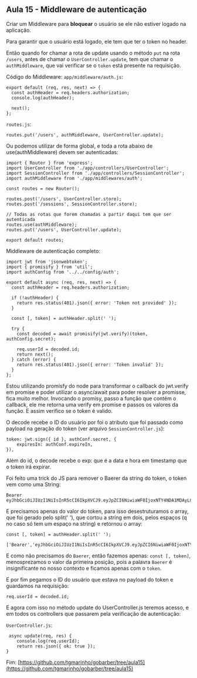 ## Aula 15 - Middleware de autenticação

Criar um Middleware para **bloquear** o usuário se ele não estiver logado na aplicação.

Para garantir que o usuário está logado, ele tem que ter o token no header.

Então quando for chamar a rota de update usando o método `put` na rota `/users`, antes de chamar o `UserController.update`, tem que chamar o `authMiddleware`, que vai verificar se o `token` está presente na requisição.

Código do Middleware:
`app/middleware/auth.js`:

```
export default (req, res, next) => {
  const authHeader = req.headers.authorization;
  console.log(authHeader);

  next();
};
```

`routes.js`:

```
routes.put('/users', authMiddleware, UserController.update);
```

Ou podemos utilizar de forma global, e toda a rota abaixo de use(authMiddleware) devem ser autenticadas:

```
import { Router } from 'express';
import UserController from './app/controllers/UserController';
import SessionController from './app/controllers/SessionController';
import authMiddleware from './app/middlewares/auth';

const routes = new Router();

routes.post('/users', UserController.store);
routes.post('/sessions', SessionController.store);

// Todas as rotas que forem chamadas a partir daqui tem que ser autenticada
routes.use(authMiddleware);
routes.put('/users', UserController.update);

export default routes;
```

Middleware de autenticação completo:

```
import jwt from 'jsonwebtoken';
import { promisify } from 'util';
import authConfig from '../../config/auth';

export default async (req, res, next) => {
  const authHeader = req.headers.authorization;

  if (!authHeader) {
    return res.status(401).json({ error: 'Token not provided' });
  }

  const [, token] = authHeader.split(' ');

  try {
    const decoded = await promisify(jwt.verify)(token, authConfig.secret);

    req.userId = decoded.id;
    return next();
  } catch (error) {
    return res.status(401).json({ error: 'Token invalid' });
  }
};
```

Estou utilizando promisfy do node para transformar o callback do jwt.verify em promise e poder utilizar o async/await para poder resolver a promisse, fica muito melhor. Invocando o promisy, passo a função que contém o callback, ele me retorna uma verify em promise e passos os valores da função. E assim verifico se o token é valido.

O decode recebe o ID do usuário por foi o atributo que foi passado como payload na geração do token (ver arquivo `SessionController.js`):

```
token: jwt.sign({ id }, authConf.secret, {
	expiresIn: authConf.expireIn,
}),
```

Além do id, o decode recebe o exp: que é a data e hora em timestamp que o token irá expirar.

Foi feito uma trick do JS para remover o Baerer da string do token, o token vem como uma String:

```
Bearer eyJhbGciOiJIUzI1NiIsInR5cCI6IkpXVCJ9.eyJpZCI6NiwiaWF0IjoxNTY4NDA1MDAyLCJleHAiOjE1NjkwMDk4MDJ9.NPwa4vr80wAeEJvX9XWNMQAsUWXaDoSUwuw1KAR4wVw
```

E precisamos apenas do valor do token, para isso desestruturamos o array, que foi gerado pelo split(' '), que cortou a string em dois, pelos espaços (q no caso só tem um espaço na string) e retornou o array:

```
const [, token] = authHeader.split(' ');
```

```
['Bearer','eyJhbGciOiJIUzI1NiIsInR5cCI6IkpXVCJ9.eyJpZCI6NiwiaWF0IjoxNTY4NDA1MDAyLCJleHAiOjE1NjkwMDk4MDJ9.NPwa4vr80wAeEJvX9XWNMQAsUWXaDoSUwuw1KAR4wVw']
```

E como não precisamos do `Baerer`, então fazemos apenas: `const [, token]`, menosprezamos o valor da primeira posição, pois a palavra `Baerer` é insignificante no nosso contexto e ficamos apenas com o `token`.

E por fim pegamos o ID do usuário que estava no payload do token e guardamos na requisição:

```
req.userId = decoded.id;
```

E agora com isso no método update do UserController.js teremos acesso, e em todos os controllers que passarem pela verificação de autenticação:

`UserController.js`:

```
 async update(req, res) {
    console.log(req.userId);
    return res.json({ ok: true });
}
```

Fim: [https://github.com/tgmarinho/gobarber/tree/aula15](https://github.com/tgmarinho/gobarber/tree/aula15)
